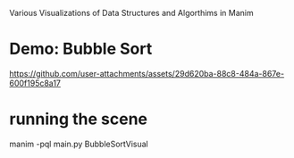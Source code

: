 Various Visualizations of Data Structures and Algorthims in Manim


# Demo: Bubble Sort
https://github.com/user-attachments/assets/29d620ba-88c8-484a-867e-600f195c8a17



# running the scene
manim -pql main.py BubbleSortVisual
